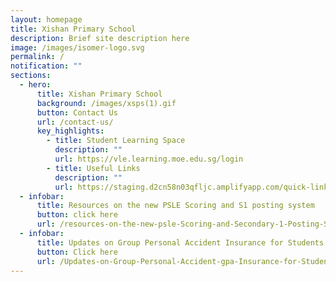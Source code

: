 ```yaml
---
layout: homepage
title: Xishan Primary School
description: Brief site description here
image: /images/isomer-logo.svg
permalink: /
notification: ""
sections:
  - hero:
      title: Xishan Primary School
      background: /images/xsps(1).gif
      button: Contact Us
      url: /contact-us/
      key_highlights:
        - title: Student Learning Space
          description: ""
          url: https://vle.learning.moe.edu.sg/login
        - title: Useful Links
          description: ""
          url: https://staging.d2cn58n03qfljc.amplifyapp.com/quick-links/Students/sls-guide
  - infobar:
      title: Resources on the new PSLE Scoring and S1 posting system
      button: click here
      url: /resources-on-the-new-psle-Scoring-and-Secondary-1-Posting-Systems
  - infobar:
      title: Updates on Group Personal Accident Insurance for Students
      button: Click here
      url: /Updates-on-Group-Personal-Accident-gpa-Insurance-for-Students
---
```

